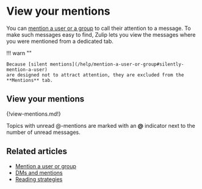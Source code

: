 # View your mentions

You can [mention a user or a group](/help/mention-a-user-or-group) to call their
attention to a message. To make such messages easy to find, Zulip lets you view
the messages where you were mentioned from a dedicated tab.

!!! warn ""

    Because [silent mentions](/help/mention-a-user-or-group#silently-mention-a-user)
    are designed not to attract attention, they are excluded from the
    **Mentions** tab.

## View your mentions

{!view-mentions.md!}

Topics with unread @-mentions are marked with an **@** indicator next to the
number of unread messages.

## Related articles

* [Mention a user or group](/help/mention-a-user-or-group)
* [DMs and mentions](/help/dm-mention-alert-notifications)
* [Reading strategies](/help/reading-strategies)
